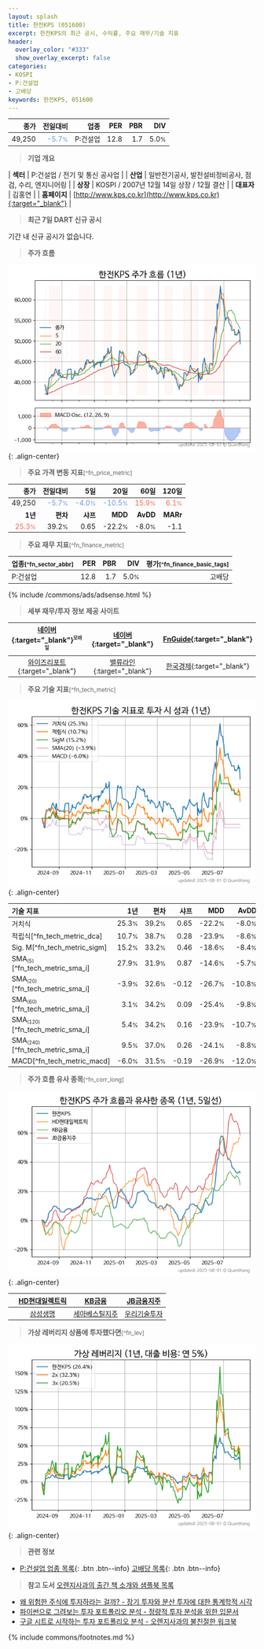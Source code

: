```yaml
---
layout: splash
title: 한전KPS (051600)
excerpt: 한전KPS의 최근 공시, 수익률, 주요 재무/기술 지표
header:
  overlay_color: "#333"
  show_overlay_excerpt: false
categories:
- KOSPI
- P:건설업
- 고배당
keywords: 한전KPS, 051600
---
```


| **종가** | **전일대비** | **업종** | **PER** | **PBR** | **DIV** |
| -------: | -----------: | -------: | ------: | ------: | ------: |
| 49,250 | <span style="color: cornflowerblue">-5.7<small>%</small></span> | P:건설업 | 12.8 | 1.7 | 5.0<small>%</small> |

<!-- more -->


> **기업 개요**<a id="company"></a>

| <span style="white-space:nowrap;">**섹터**</span> | P:건설업 / 전기 및 통신 공사업 |
| <span style="white-space:nowrap;">**산업**</span> | 일반전기공사, 발전설비정비공사, 점검, 수리, 엔지니어링 |
| <span style="white-space:nowrap;">**상장**</span> | KOSPI / 2007년 12월 14일 상장 / 12월 결산 |
| <span style="white-space:nowrap;">**대표자**</span> | 김홍연 |
| <span style="white-space:nowrap;">**홈페이지**</span> | [http://www.kps.co.kr](http://www.kps.co.kr){:target="_blank"} |


> **최근 7일 DART 신규 공시**<a id="dart"></a>

기간 내 신규 공시가 없습니다.


> **주가 흐름**<a id="price"></a>

![051600](/stock/images/051600.png){: .align-center}


> **주요 가격 변동 지표**<small>[^fn_price_metric]</small>

| **종가** | **전일대비** | **5일** | **20일** | **60일** | **120일** |
| -------: | -----------: | ------: | -------: | -------: | --------: |
| 49,250 | <span style="color: cornflowerblue">-5.7<small>%</small></span> | <span style="color: cornflowerblue">-4.0<small>%</small></span> | <span style="color: cornflowerblue">-10.5<small>%</small></span> | <span style="color: tomato">15.9<small>%</small></span> | <span style="color: tomato">6.1<small>%</small></span> |
| **1년** | **편차** | **샤프** | **MDD** | **AvDD** | **MARr** |
| <span style="color: tomato">25.3<small>%</small></span> | 39.2<small>%</small> | 0.65 | -22.2<small>%</small> | -8.0<small>%</small> | -1.1 |


> **주요 재무 지표**<small>[^fn_finance_metric]</small>

| **업종**<small>[^fn_sector_abbr]</small> | **PER** | **PBR** | **DIV** | **평가**<small>[^fn_finance_basic_tags]</small> |
| :--------------------------------------- | ------: | ------: | ------: | ----------------------------------------------: |
| P:건설업 | 12.8 | 1.7 | 5.0<small>%</small> | 고배당 |



{% include /commons/ads/adsense.html %}

> **세부 재무/투자 정보 제공 사이트**

| [네이버](https://m.stock.naver.com/domestic/stock/051600/finance/summary){:target="_blank"}<sup><small>모바일</small></sup> | [네이버](https://finance.naver.com/item/coinfo.naver?code=051600){:target="_blank"} | [FnGuide](https://comp.fnguide.com/SVO2/ASP/SVD_Invest.asp?gicode=A051600&MenuYn=Y){:target="_blank"} |
| :---: | :---: | :---: |
| [와이즈리포트](https://comp.wisereport.co.kr/company/c1040001.aspx?cmp_cd=051600){:target="_blank"} | [밸류라인](https://www.valueline.co.kr/finance/summary/051600){:target="_blank"} | [한국경제](https://markets.hankyung.com/stock/051600/financial-summary){:target="_blank"} |


> **주요 기술 지표**<small>[^fn_tech_metric]</small>


![051600](/stock/images/051600_tech.png){: .align-center}

| **기술 지표** | **1년** | **편차** | **샤프** | **MDD** | **AvDD** |
| :------------ | ------: | -----------: | -------: | ------: | -------: |
| 거치식 | 25.3<small>%</small> | 39.2<small>%</small> | 0.65 | -22.2<small>%</small> | -8.0<small>%</small> |
| 적립식[^fn_tech_metric_dca] | 10.7<small>%</small> | 38.7<small>%</small> | 0.28 | -23.9<small>%</small> | -8.6<small>%</small> |
| Sig. M[^fn_tech_metric_sigm] | 15.2<small>%</small> | 33.2<small>%</small> | 0.46 | -18.6<small>%</small> | -8.4<small>%</small> |
| SMA<small><sub>(5)</sub></small>[^fn_tech_metric_sma_i] | 27.9<small>%</small> | 31.9<small>%</small> | 0.87 | -14.6<small>%</small> | -5.7<small>%</small> |
| SMA<small><sub>(20)</sub></small>[^fn_tech_metric_sma_i] | -3.9<small>%</small> | 32.6<small>%</small> | -0.12 | -26.7<small>%</small> | -10.8<small>%</small> |
| SMA<small><sub>(60)</sub></small>[^fn_tech_metric_sma_i] | 3.1<small>%</small> | 34.2<small>%</small> | 0.09 | -25.4<small>%</small> | -9.8<small>%</small> |
| SMA<small><sub>(120)</sub></small>[^fn_tech_metric_sma_i] | 5.4<small>%</small> | 34.2<small>%</small> | 0.16 | -23.9<small>%</small> | -10.7<small>%</small> |
| SMA<small><sub>(240)</sub></small>[^fn_tech_metric_sma_i] | 9.5<small>%</small> | 37.0<small>%</small> | 0.26 | -24.1<small>%</small> | -8.8<small>%</small> |
| MACD[^fn_tech_metric_macd] | -6.0<small>%</small> | 31.5<small>%</small> | -0.19 | -26.9<small>%</small> | -12.0<small>%</small> |


> **주가 흐름 유사 종목**<a id="corr"></a><small>[^fn_corr_long]</small>

![051600](/stock/images/051600_corr.png){: .align-center}

|       | [HD현대일렉트릭](/267260/) | [KB금융](/105560/) | [JB금융지주](/175330/) |
| :---: | :------------------------------------: | :------------------------------------: | :------------------------------------: |
|       | [삼성생명](/032830/) | [세아베스틸지주](/001430/) | [우리기술투자](/041190/) |


> **가상 레버리지 상품에 투자했다면**<a id="2x"></a><small>[^fn_lev]</small>

![051600](/stock/images/051600_2x.png){: .align-center}


> **관련 정보**

- [P:건설업 업종 목록](/stats/sector/kospi_업종_건설업_종목/){: .btn .btn--info} [고배당 목록](/fn/fn_high_div/){: .btn .btn--info}

> **참고 도서** [오렌지사과의 출간 책 소개와 샘플북 목록](https://kongdori.tistory.com/691)

- [왜 위험한 주식에 투자하라는 걸까? - 장기 투자와 분산 투자에 대한 통계학적 시각](https://kongdori.tistory.com/421)
- [파이썬으로 그려보는 투자 포트폴리오 분석  - 정량적 투자 분석을 위한 입문서](https://kongdori.tistory.com/643)
- [구글 시트로 시작하는 투자 포트폴리오 분석 - 오렌지사과의 불친절한 워크북](https://kongdori.tistory.com/449)


{% include commons/footnotes.md %}